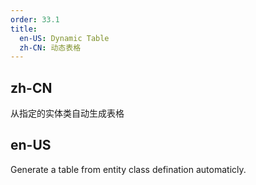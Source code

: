 ```yaml
---
order: 33.1
title:
  en-US: Dynamic Table
  zh-CN: 动态表格
---
```


## zh-CN

从指定的实体类自动生成表格

## en-US

Generate a table from entity class defination automaticly.

